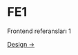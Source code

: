 # FE1
Frontend referansları 1

[Design -> ](https://dribbble.com/shots/5550770-Roneshopbee-e-Commerce-PSD-Template "https://dribbble.com/shots/5550770-Roneshopbee-e-Commerce-PSD-Template")
